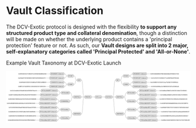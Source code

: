 # Vault Classification

The DCV-Exotic protocol is designed with the flexibility **to support any structured product type and collateral denomination**, though a distinction will be made on whether the underlying product contains a 'principal protection' feature or not.  As such, our **Vault designs are split into 2 major, self-explanatory categories called 'Principal Protected' and 'All-or-None'**.

Example Vault Taxonomy at DCV-Exotic Launch

![](../../../static/Al2YbwCoOo4xM1xVNwPuz3oLsgb.png)

